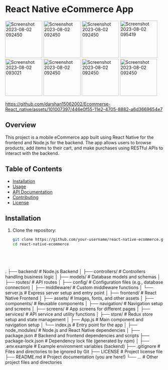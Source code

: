 
# React Native eCommerce App

<img width="118" alt="Screenshot 2023-08-02 092450" src="https://github.com/darshan15062002/Ecommerse-React_native/assets/101007397/d78fe416-b54b-4ad2-bb39-944b3a117d13">
<img width="118" alt="Screenshot 2023-08-02 092450" src="https://github.com/darshan15062002/Ecommerse-React_native/assets/101007397/690b146e-1822-4b4a-9ccb-68b4d965a790">
<img width="118" alt="Screenshot 2023-08-02 092450" src="https://github.com/darshan15062002/Ecommerse-React_native/assets/101007397/068483d1-cc24-46b2-8686-00aee15dcd91">
<img width="119" alt="Screenshot 2023-08-02 095419" src="https://github.com/darshan15062002/Ecommerse-React_native/assets/101007397/8b2aed21-32d7-43c5-aace-bf7c2ed3ee7d">
<img width="118" alt="Screenshot 2023-08-02 093021" src="https://github.com/darshan15062002/Ecommerse-React_native/assets/101007397/f1f7dc8a-3f43-494a-a25e-8e516617b2de">
<img width="118" alt="Screenshot 2023-08-02 092450" src="https://github.com/darshan15062002/Ecommerse-React_native/assets/101007397/a380487c-d8d6-4f37-b691-0f0a7cabd5c1">
<img width="118" alt="Screenshot 2023-08-02 092450" src="https://github.com/darshan15062002/Ecommerse-React_native/assets/101007397/5690de7c-4fa9-4594-bcb8-df652318482d">
<img width="118" alt="Screenshot 2023-08-02 092450" src="https://github.com/darshan15062002/Ecommerse-React_native/assets/101007397/6b8a8738-7fa9-475e-8711-271bd0e28b5c">




https://github.com/darshan15062002/Ecommerse-React_native/assets/101007397/446e0f55-11e2-4705-8882-a6d3669654e7








## Overview

This project is a mobile eCommerce app built using React Native for the frontend and Node.js for the backend. The app allows users to browse products, add items to their cart, and make purchases using RESTful APIs to interact with the backend.

## Table of Contents

- [Installation](#installation)
- [Usage](#usage)
- [API Documentation](#api-documentation)
- [Contributing](#contributing)
- [License](#license)

## Installation

1. Clone the repository:

   ```bash
   git clone https://github.com/your-username/react-native-ecommerce.git
   cd react-native-ecommerce






.
├── backend/                 # Node.js Backend
│   ├── controllers/         # Controllers handling business logic
│   ├── models/              # Database models and schemas
│   ├── routes/              # API routes
│   ├── config/              # Configuration files (e.g., database connection)
│   ├── middleware/          # Custom middleware functions
│   └── server.js            # Express server setup and entry point
│
├── frontend/                # React Native Frontend
│   ├── assets/              # Images, fonts, and other assets
│   ├── components/          # Reusable components
│   ├── navigation/          # Navigation setup and screens
│   ├── screens/             # App screens for different pages
│   ├── services/            # API service and utility functions
│   ├── store/               # Redux store setup and state management
│   ├── App.js               # Main component and navigation setup
│   └── index.js             # Entry point for the app
│
├── node_modules/            # Node.js and React Native dependencies
│
├── package.json             # Backend and frontend dependencies and scripts
├── package-lock.json        # Dependency lock file (generated by npm)
│
├── .env.example             # Example environment variables (backend)
├── .gitignore               # Files and directories to be ignored by Git
├── LICENSE                  # Project license file
├── README.md                # Project documentation (you are here!)
└── ...                      # Other project files and directories
